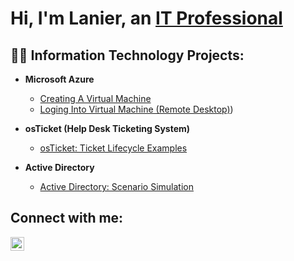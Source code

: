 <h1>Hi, I'm Lanier, an <a href="https://linkedin.com/in/lanier-brown-88243b245">IT Professional</a></h1>

<h2>👨‍💻 Information Technology Projects:</h2>

- <b>Microsoft Azure</b>
  - [Creating A Virtual Machine](https://github.com/LanierBrown/Configuring-Active-Directory-Within-Azure-VM-s) 
  - [Loging Into Virtual Machine (Remote Desktop)](https://github.com/LanierBrown/Virtual-Machine-LogIn-Remote-Desktop))

- <b>osTicket (Help Desk Ticketing System)</b>
  - [osTicket: Ticket Lifecycle Examples](https://github.com/LanierBrown/osTicket-Ticket-Lifecycle-Examples)

- <b>Active Directory</b>
  - [Active Directory: Scenario Simulation](https://github.com/joshmadakorcc/azure-network-protocols)


<h2>Connect with me:</h2>


[<img align="left" alt="Josh | LinkedIn" width="22px" src="https://cdn.jsdelivr.net/npm/simple-icons@v3/icons/linkedin.svg" />][linkedin]




[linkedin]: https://linkedin.com/in/lanier-brown-88243b245
